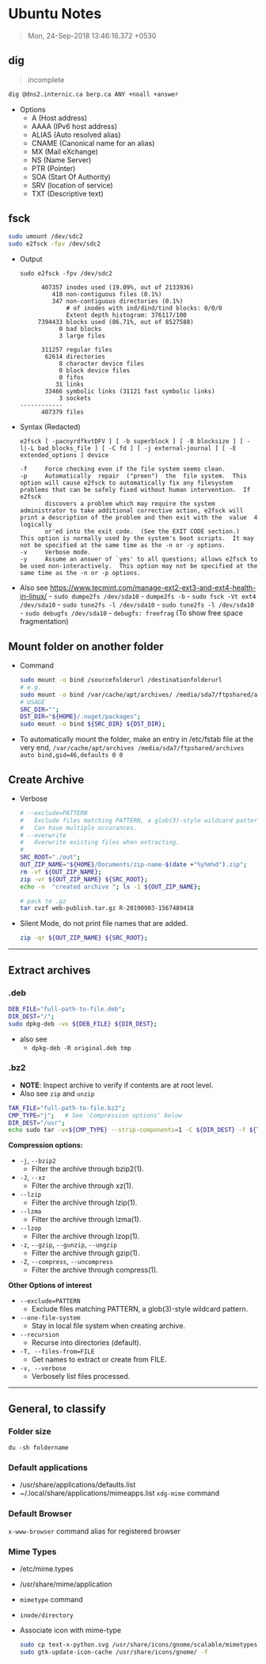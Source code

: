 # Ubuntu Notes
> Mon, 24-Sep-2018 13:46:16.372 +0530

## dig
> incomplete
```sh
dig @dns2.internic.ca berp.ca ANY +noall +answer
```
- Options
    - A (Host address)
    - AAAA (IPv6 host address)
    - ALIAS (Auto resolved alias)
    - CNAME (Canonical name for an alias)
    - MX (Mail eXchange)
    - NS (Name Server)
    - PTR (Pointer)
    - SOA (Start Of Authority)
    - SRV (location of service)
    - TXT (Descriptive text)


## fsck
```sh
sudo umount /dev/sdc2
sudo e2fsck -fpv /dev/sdc2
```
- Output
	```
	sudo e2fsck -fpv /dev/sdc2

	      407357 inodes used (19.09%, out of 2133936)
	         418 non-contiguous files (0.1%)
	         347 non-contiguous directories (0.1%)
	             # of inodes with ind/dind/tind blocks: 0/0/0
	             Extent depth histogram: 376117/100
	     7394433 blocks used (86.71%, out of 8527588)
	           0 bad blocks
	           3 large files

	      311257 regular files
	       62614 directories
	           8 character device files
	           0 block device files
	           0 fifos
	          31 links
	       33466 symbolic links (31121 fast symbolic links)
	           3 sockets
	------------
	      407379 files
	```
- Syntax (Redacted)
	```
	e2fsck [ -pacnyrdfkvtDFV ] [ -b superblock ] [ -B blocksize ] [ -l|-L bad_blocks_file ] [ -C fd ] [ -j external-journal ] [ -E extended_options ] device

	-f     Force checking even if the file system seems clean.
	-p     Automatically  repair  ("preen")  the  file system.  This option will cause e2fsck to automatically fix any filesystem problems that can be safely fixed without human intervention.  If e2fsck
		   discovers a problem which may require the system administrator to take additional corrective action, e2fsck will print a description of the problem and then exit with the  value  4  logically
		   or'ed into the exit code.  (See the EXIT CODE section.)  This option is normally used by the system's boot scripts.  It may not be specified at the same time as the -n or -y options.
	-v     Verbose mode.
	-y     Assume an answer of `yes' to all questions; allows e2fsck to be used non-interactively.  This option may not be specified at the same time as the -n or -p options.
	```
- Also see https://www.tecmint.com/manage-ext2-ext3-and-ext4-health-in-linux/
		- `sudo dumpe2fs /dev/sda10`
		- `dumpe2fs -b`
		- `sudo fsck -Vt ext4 /dev/sda10`
		- `sudo tune2fs -l /dev/sda10`
		- `sudo tune2fs -l /dev/sda10`
		- `sudo debugfs /dev/sda10`
		- `debugfs: freefrag` (To show free space fragmentation)



## Mount folder on another folder
- Command
	```sh
	sudo mount -o bind /sourcefolderurl /destinationfolderurl
	# e.g.
	sudo mount -o bind /var/cache/apt/archives/ /media/sda7/ftpshared/archives
	# USAGE
	SRC_DIR="";
	DST_DIR="${HOME}/.nuget/packages";
	sudo mount -o bind ${SRC_DIR} ${DST_DIR};
	```
- To automatically mount the folder, make an entry in /etc/fstab file at the very end,
	`/var/cache/apt/archives /media/sda7/ftpshared/archives auto bind,gid=46,defaults 0 0`


## Create Archive
- Verbose
	```sh
	# --exclude=PATTERN
	#	Exclude files matching PATTERN, a glob(3)-style wildcard pattern.
	#	Can have multiple occurances.
	# --overwrite
	#	Overwrite existing files when extracting.
	#
	SRC_ROOT="./out";
	OUT_ZIP_NAME="${HOME}/Documents/zip-name-$(date +"%y%m%d").zip";
	rm -vf ${OUT_ZIP_NAME};
	zip -vr ${OUT_ZIP_NAME} ${SRC_ROOT};
	echo -n  "created archive "; ls -1 ${OUT_ZIP_NAME};

	# pack to .gz
	tar cvzf web-publish.tar.gz R-20190903-1567489418


	```
- Silent Mode, do not print file names that are added.
	```sh
	zip -qr ${OUT_ZIP_NAME} ${SRC_ROOT};
	```
***

## Extract archives
### .deb
```sh
DEB_FILE="full-path-to-file.deb";
DIR_DEST="/";
sudo dpkg-deb -vx ${DEB_FILE} ${DIR_DEST};
```
- also see
	- `dpkg-deb -R original.deb tmp`

### .bz2
- **NOTE**: Inspect archive to verify if contents are at root level.
- Also see `zip` and `unzip`

```sh
TAR_FILE="full-path-to-file.bz2";
CMP_TYPE="j";	# See 'Compression options' below
DIR_DEST="/usr";
echo sudo tar -vx${CMP_TYPE} --strip-components=1 -C ${DIR_DEST} -f ${TAR_FILE};
```

**Compression options:**

- `-j`, `--bzip2`
	- Filter the archive through bzip2(1).
- `-J`, `--xz`
	- Filter the archive through xz(1).
- `--lzip`
	- Filter the archive through lzip(1).
- `--lzma`
	- Filter the archive through lzma(1).
- `--lzop`
	- Filter the archive through lzop(1).
- `-z`, `--gzip`, `--gunzip`, `--ungzip`
	- Filter the archive through gzip(1).
- `-Z`, `--compress`, `--uncompress`
	- Filter the archive through compress(1).

**Other Options of interest**
- `--exclude=PATTERN`
	- Exclude files matching PATTERN, a glob(3)-style wildcard pattern.
- `--one-file-system`
	- Stay in local file system when creating archive.
- `--recursion`
	- Recurse into directories (default).
- `-T, --files-from=FILE`
	- Get names to extract or create from FILE.
- `-v, --verbose`
	- Verbosely list files processed.

***

## General, to classify
### Folder size
`du -sh foldername`

### Default applications
- /usr/share/applications/defaults.list
- ~/.local/share/applications/mimeapps.list
`xdg-mime` command

### Default Browser
`x-www-browser` command alias for registered browser

### Mime Types
- /etc/mime.types
- /usr/share/mime/application

- `mimetype` command
- `inode/directory`

- Associate icon with mime-type
	```sh
	sudo cp text-x-python.svg /usr/share/icons/gnome/scalable/mimetypes
	sudo gtk-update-icon-cache /usr/share/icons/gnome/ -f
	```
